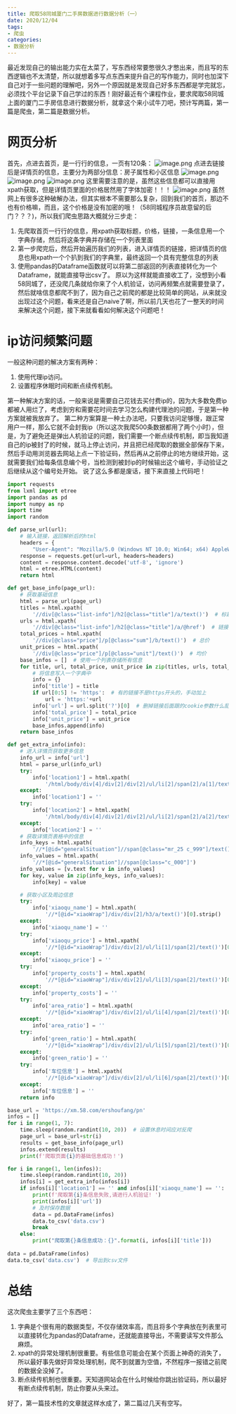 ```yaml
---
title: 爬取58同城厦门二手房数据进行数据分析（一）
date: 2020/12/04
tags:
- 爬虫
categories: 
- 数据分析
---
```


最近发现自己的输出能力实在太菜了，写东西经常要憋很久才憋出来，而且写的东西逻辑也不太清楚，所以就想着多写点东西来提升自己的写作能力，同时也加深下自己对于一些问题的理解吧，另外一个原因就是发现自己好多东西都是学完就忘，必须找个平台记录下自己学过的东西！刚好最近有个课程作业，要求爬取58同城上面的厦门二手房信息进行数据分析，就拿这个来小试牛刀吧，预计写两篇，第一篇是爬虫，第二篇是数据分析。

# 网页分析
首先，点进去首页，是一行行的信息，一页有120条：
![image.png](https://cdn.nlark.com/yuque/0/2020/png/764062/1607010708512-8e3cc62c-fd97-4df6-a329-014b77fc3cf8.png#align=left&display=inline&height=419)
点进去链接后是详情页的信息，主要分为两部分信息：房子属性和小区信息
![image.png](https://cdn.nlark.com/yuque/0/2020/png/764062/1607011106024-d85dbb2a-08eb-47dd-b954-c89b1c253faa.png#align=left&display=inline&height=388)
![image.png](https://cdn.nlark.com/yuque/0/2020/png/764062/1607010951590-61f97fe9-5be9-40f0-9eb2-47ef2046d244.png#align=left&display=inline&height=251)
![image.png](https://cdn.nlark.com/yuque/0/2020/png/764062/1607010981428-3ead9cef-a4d1-4950-a749-ea116896ad27.png#align=left&display=inline&height=310)
这里需要注意的是，虽然这些信息都可以直接用xpath获取，但是详情页里面的价格居然用了字体加密！！！
![image.png](https://cdn.nlark.com/yuque/0/2020/png/764062/1607011288804-77aaeae6-90d6-4295-8486-30459b7c8642.png)
虽然网上有很多这种破解办法，但其实根本不需要那么复杂，回到我们的首页，那边不也有价格嘛，而且，这个价格是没有加密的哦！（58同城程序员故意留的后门？？？)，所以我们爬虫思路大概就分三步走：

1. 先爬取首页一行行的信息，用xpath获取标题，价格，链接，一条信息用一个字典存储，然后将这条字典并存储在一个列表里面
1. 第一步爬完后，然后开始遍历我们的列表，进入详情页的链接，把详情页的信息也用xpath一个个扒到我们的字典里，最终返回一个具有完整信息的列表
1. 使用pandas的Dataframe函数就可以将第二部返回的列表直接转化为一个Dataframe，就能直接导出csv了。
原以为这样就能直接收工了，没想到小看58同城了，还没爬几条就给你来了个人机验证，访问再频繁点就需要登录了，然后就啥信息都爬不到了，因为自己之前爬的都是比较简单的网站，从来就没出现过这个问题，看来还是自己naive了啊，所以前几天也花了一整天的时间来解决这个问题，接下来就看看如何解决这个问题吧！

# ip访问频繁问题
一般这种问题的解决方案有两种：

1. 使用代理ip访问。
2. 设置程序休眠时间和断点续传机制。

第一种解决方案的话，一般来说是需要自己花钱去买付费ip的，因为大多数免费ip都被人用烂了，考虑到穷和需要花时间去学习怎么构建代理池的问题，于是第一种方案就被我放弃了。
第二种方案算是一种土办法吧，只要我访问足够慢，跟正常用户一样，那么它就不会封我ip（所以这次我爬500条数据都用了两个小时），但是，为了避免还是弹出人机验证的问题，我们需要一个断点续传机制，即当我知道自己的ip被封了的时候，就马上停止访问，并且把已经爬取的数据全部保存下来，然后手动用浏览器去网站上点一下验证码，然后再从之前停止的地方继续开始，这就需要我们给每条信息编个号，当检测到被封ip的时候输出这个编号，手动验证之后继续从这个编号处开始。
说了这么多都是废话，接下来直接上代码吧！
```python
import requests
from lxml import etree
import pandas as pd
import numpy as np
import time
import random

def parse_url(url):
    # 输入链接，返回解析后的html
    headers = {
        "User-Agent": "Mozilla/5.0 (Windows NT 10.0; Win64; x64) AppleWebKit/537.36 (KHTML, like Gecko) Chrome/86.0.4240.183 Safari/537.36 Edg/86.0.622.63"}
    response = requests.get(url=url, headers=headers)
    content = response.content.decode('utf-8', 'ignore')
    html = etree.HTML(content)
    return html

def get_base_info(page_url):
    # 获取基础信息
    html = parse_url(page_url)
    titles = html.xpath(
        '//div[@class="list-info"]/h2[@class="title"]/a/text()')  # 标题
    urls = html.xpath(
        '//div[@class="list-info"]/h2[@class="title"]/a/@href')  # 链接
    total_prices = html.xpath(
        '//div[@class="price"]/p[@class="sum"]/b/text()')  # 总价
    unit_prices = html.xpath(
        '//div[@class="price"]/p[@class="unit"]/text()')  # 均价
    base_infos = []  # 使用一个列表存储所有信息
    for title, url, total_price, unit_price in zip(titles, urls, total_prices, unit_prices):
        # 将信息写入一个字典中
        info = {}
        info['title'] = title
        if url[0:5] != 'https':  # 有的链接不是https开头的，手动加上
            url = 'https:'+url
        info['url'] = url.split('?')[0]  # 删掉链接后面跟的cookie参数什么乱七八糟的东西
        info['total_price'] = total_price
        info['unit_price'] = unit_price
        base_infos.append(info)
    return base_infos

def get_extra_info(info):
    # 进入详情页获取更多信息
    info_url = info['url']
    html = parse_url(info_url)
    try:
        info['location1'] = html.xpath(
            '/html/body/div[4]/div[2]/div[2]/ul/li[2]/span[2]/a[1]/text()')[0].strip()
    except:
        info['location1'] = ''
    try:
        info['location2'] = html.xpath(
            '/html/body/div[4]/div[2]/div[2]/ul/li[2]/span[2]/a[2]/text()')[0].replace('－', '').strip()
    except:
        info['location2'] = ''
    # 获取详情页表格中的信息
    info_keys = html.xpath(
        '//*[@id="generalSituation"]//span[@class="mr_25 c_999"]/text()')[1:]
    info_values = html.xpath(
        '//*[@id="generalSituation"]//span[@class="c_000"]')
    info_values = [v.text for v in info_values]
    for key, value in zip(info_keys, info_values):
        info[key] = value

    # 获取小区及周边信息
    try:
        info['xiaoqu_name'] = html.xpath(
            '//*[@id="xiaoWrap"]/div/div[2]/h3/a/text()')[0].strip()
    except:
        info['xiaoqu_name'] = ''
    try:
        info['xiaoqu_price'] = html.xpath(
            '//*[@id="xiaoWrap"]/div/div[2]/ul/li[1]/span[2]/text()')[0]
    except:
        info['xiaoqu_price'] = ''
    try:
        info['property_costs'] = html.xpath(
            '//*[@id="xiaoWrap"]/div/div[2]/ul/li[3]/span[2]/text()')[0]
    except:
        info['property_costs'] = ''
    try:
        info['area_ratio'] = html.xpath(
            '//*[@id="xiaoWrap"]/div/div[2]/ul/li[4]/span[2]/text()')[0]
    except:
        info['area_ratio'] = ''
    try:
        info['green_ratio'] = html.xpath(
            '//*[@id="xiaoWrap"]/div/div[2]/ul/li[5]/span[2]/text()')[0]
    except:
        info['green_ratio'] = ''
    try:
        info['车位信息'] = html.xpath(
            '//*[@id="xiaoWrap"]/div/div[2]/ul/li[6]/span[2]/text()')[0]
    except:
        info['车位信息'] = ''
    return info

base_url = 'https://xm.58.com/ershoufang/pn'
infos = []
for i in range(1, 7):
    time.sleep(random.randint(10, 20))  # 设置休息时间应对反爬
    page_url = base_url+str(i)
    results = get_base_info(page_url)
    infos.extend(results)
    print(f'爬取页面{i}的基础信息成功！')

for i in range(1, len(infos)):
    time.sleep(random.randint(10, 20))
    infos[i] = get_extra_info(infos[i])
    if infos[i]['location1'] == '' and infos[i]['xiaoqu_name'] == '':  # 如果这两个值都为空值，说明开始人机验证了
        print(f'爬取第{i}条信息失败,请进行人机验证! ')
        print(infos[i]['url'])
        # 及时保存数据
        data = pd.DataFrame(infos)
        data.to_csv('data.csv')
        break
    else:
        print("爬取第{}条信息成功：{}".format(i, infos[i]['title']))
        
data = pd.DataFrame(infos)
data.to_csv('data.csv')  # 导出到csv文件
```

# 总结
这次爬虫主要学了三个东西吧：

1. 字典是个很有用的数据类型，不仅存储效率高，而且将多个字典放在列表里可以直接转化为pandas的Dataframe，还就能直接导出，不需要读写文件那么麻烦。
1. xpath的异常处理机制很重要。有些信息可能会在某个页面上神奇的消失了，所以最好事先做好异常处理机制，爬不到就置为空值，不然程序一报错之前爬的数据全没掉了。
1. 断点续传机制也很重要。天知道网站会在什么时候给你跳出验证码，所以最好有断点续传机制，防止你要从头来过。

好了，第一篇技术性的文章就这样水成了，第二篇过几天有空写。

